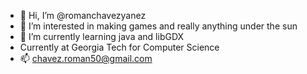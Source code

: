 - 👋 Hi, I’m @romanchavezyanez
- 👀 I’m interested in making games and really anything under the sun
- 🌱 I’m currently learning java and libGDX
- Currently at Georgia Tech for Computer Science
- 📫 chavez.roman50@gmail.com

